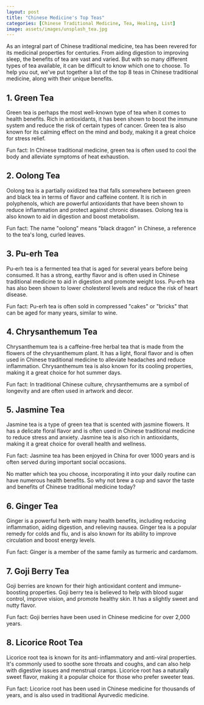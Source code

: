 ```yaml
---
layout: post
title: "Chinese Medicine's Top Teas"
categories: [Chinese Traditional Medicine, Tea, Healing, List]
image: assets/images/unsplash_tea.jpg
---
```


As an integral part of Chinese traditional medicine, tea has been revered for its medicinal properties for centuries. From aiding digestion to improving sleep, the benefits of tea are vast and varied. But with so many different types of tea available, it can be difficult to know which one to choose. To help you out, we've put together a list of the top 8 teas in Chinese traditional medicine, along with their unique benefits.

## 1. Green Tea

Green tea is perhaps the most well-known type of tea when it comes to health benefits. Rich in antioxidants, it has been shown to boost the immune system and reduce the risk of certain types of cancer. Green tea is also known for its calming effect on the mind and body, making it a great choice for stress relief.

Fun fact: In Chinese traditional medicine, green tea is often used to cool the body and alleviate symptoms of heat exhaustion.

## 2. Oolong Tea

Oolong tea is a partially oxidized tea that falls somewhere between green and black tea in terms of flavor and caffeine content. It is rich in polyphenols, which are powerful antioxidants that have been shown to reduce inflammation and protect against chronic diseases. Oolong tea is also known to aid in digestion and boost metabolism.

Fun fact: The name "oolong" means "black dragon" in Chinese, a reference to the tea's long, curled leaves.

## 3. Pu-erh Tea

Pu-erh tea is a fermented tea that is aged for several years before being consumed. It has a strong, earthy flavor and is often used in Chinese traditional medicine to aid in digestion and promote weight loss. Pu-erh tea has also been shown to lower cholesterol levels and reduce the risk of heart disease.

Fun fact: Pu-erh tea is often sold in compressed "cakes" or "bricks" that can be aged for many years, similar to wine.

## 4. Chrysanthemum Tea

Chrysanthemum tea is a caffeine-free herbal tea that is made from the flowers of the chrysanthemum plant. It has a light, floral flavor and is often used in Chinese traditional medicine to alleviate headaches and reduce inflammation. Chrysanthemum tea is also known for its cooling properties, making it a great choice for hot summer days.

<!-- ![Chrysanthemum Tea](https://images.pexels.com/photos/145508/pexels-photo-145508.jpeg?auto=compress&cs=tinysrgb&dpr=2&h=750&w=1260) -->


Fun fact: In traditional Chinese culture, chrysanthemums are a symbol of longevity and are often used in artwork and decor.

## 5. Jasmine Tea

Jasmine tea is a type of green tea that is scented with jasmine flowers. It has a delicate floral flavor and is often used in Chinese traditional medicine to reduce stress and anxiety. Jasmine tea is also rich in antioxidants, making it a great choice for overall health and wellness.

<!-- ![Jasmine Tea](https://images.pexels.com/photos/905096/pexels-photo-905096.jpeg?auto=compress&cs=tinysrgb&dpr=2&h=750&w=1260) -->

Fun fact: Jasmine tea has been enjoyed in China for over 1000 years and is often served during important social occasions.

No matter which tea you choose, incorporating it into your daily routine can have numerous health benefits. So why not brew a cup and savor the taste and benefits of Chinese traditional medicine today?

## 6. Ginger Tea

<!-- ![Ginger Tea](https://images.pexels.com/photos/213796/pexels-photo-213796.jpeg?auto=compress&cs=tinysrgb&dpr=2&h=750&w=1260) -->

Ginger is a powerful herb with many health benefits, including reducing inflammation, aiding digestion, and relieving nausea. Ginger tea is a popular remedy for colds and flu, and is also known for its ability to improve circulation and boost energy levels.

Fun fact: Ginger is a member of the same family as turmeric and cardamom.


## 7. Goji Berry Tea

<!-- ![Goji Berry Tea](https://images.pexels.com/photos/352110/pexels-photo-352110.jpeg?auto=compress&cs=tinysrgb&dpr=2&h=750&w=1260) -->

Goji berries are known for their high antioxidant content and immune-boosting properties. Goji berry tea is believed to help with blood sugar control, improve vision, and promote healthy skin. It has a slightly sweet and nutty flavor.

Fun fact: Goji berries have been used in Chinese medicine for over 2,000 years.

## 8. Licorice Root Tea

<!-- ![Licorice Root Tea](https://images.pexels.com/photos/2110367/pexels-photo-2110367.jpeg?auto=compress&cs=tinysrgb&dpr=2&h=750&w=1260) -->

Licorice root tea is known for its anti-inflammatory and anti-viral properties. It's commonly used to soothe sore throats and coughs, and can also help with digestive issues and menstrual cramps. Licorice root has a naturally sweet flavor, making it a popular choice for those who prefer sweeter teas.

Fun fact: Licorice root has been used in Chinese medicine for thousands of years, and is also used in traditional Ayurvedic medicine.
